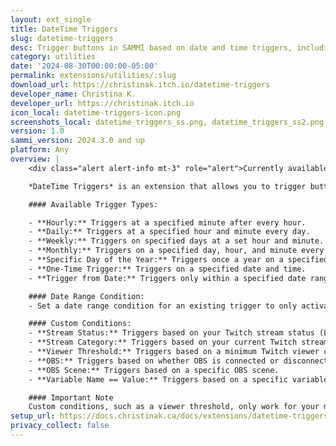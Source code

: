 ```yaml
---
layout: ext_single
title: DateTime Triggers
slug: datetime-triggers
desc: Trigger buttons in SAMMI based on date and time triggers, including custom conditions.
category: utilities
date: '2024-08-30T00:00:00-05:00'
permalink: extensions/utilities/:slug
download_url: https://christinak.itch.io/datetime-triggers
developer_name: Christina K.
developer_url: https://christinak.itch.io
icon_local: datetime-triggers-icon.png
screenshots_local: datetime_triggers_ss.png, datetime_triggers_ss2.png
version: 1.0
sammi_version: 2024.3.0 and up
platform: Any
overview: |
    <div class="alert alert-info mt-3" role="alert">Currently available to my <a href="https://www.patreon.com/Christinna">Patrons</a> as an early access perk.</div>

    *DateTime Triggers* is an extension that allows you to trigger buttons in SAMMI based on date and time triggers, including custom conditions, such as whether you're currently live or a variable has a specific value.

    #### Available Trigger Types:

    - **Hourly:** Triggers at a specified minute after every hour.
    - **Daily:** Triggers at a specified hour and minute every day.
    - **Weekly:** Triggers on specified days at a set hour and minute.
    - **Monthly:** Triggers on a specified day, hour, and minute every month.
    - **Specific Day of the Year:** Triggers once a year on a specified day, hour, and minute.
    - **One-Time Trigger:** Triggers on a specified date and time.
    - **Trigger from Date:** Triggers only within a specified date range.

    #### Date Range Condition:
    - Set a date range condition for an existing trigger to only activate within a specific date range.

    #### Custom Conditions:
    - **Stream Status:** Triggers based on your Twitch stream status (Live/Offline).
    - **Stream Category:** Triggers based on your current Twitch stream category.
    - **Viewer Threshold:** Triggers based on a minimum Twitch viewer count.
    - **OBS:** Triggers based on whether OBS is connected or disconnected.
    - **OBS Scene:** Triggers based on a specific OBS scene.
    - **Variable Name == Value:** Triggers based on a specific variable having a specific value.

    #### Important Note
    Custom conditions, such as a viewer threshold, only work for your main connected Twitch account. YouTube is not supported at this time.
setup_url: https://docs.christinak.ca/docs/extensions/datetime-triggers#setup
privacy_collect: false
---
```

